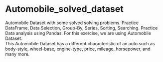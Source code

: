 # Automobile_solved_dataset
Automobile Dataset with some solved solving problems.
Practice DataFrame, Data  Selection,  Group-By, Series, Sorting, Searching.
Practice Data analysis using Pandas. For this exercise, we are using Automobile Dataset.  
This Automobile Dataset has a different characteristic of an auto such as body-style, wheel-base, engine-type, price, mileage, horsepower, and many more.
